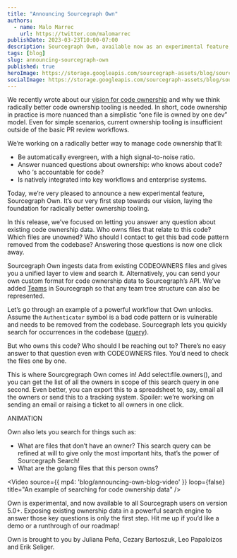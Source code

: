 ```yaml
---
title: "Announcing Sourcegraph Own"
authors:
  - name: Malo Marrec
    url: https://twitter.com/malomarrec
publishDate: 2023-03-23T10:00-07:00
description: Sourcegraph Own, available now as an experimental feature, integrates evergreen code ownership with Sourcegraph's code intelligence platform.
tags: [blog]
slug: announcing-sourcegraph-own
published: true
heroImage: https://storage.googleapis.com/sourcegraph-assets/blog/sourcegraph-own-og.png
socialImage: https://storage.googleapis.com/sourcegraph-assets/blog/sourcegraph-own-og.png
---
```


We recently wrote about our [vision for code ownership](https://about.sourcegraph.com/blog/our-vision-for-code-ownership) and why we think radically better code ownership tooling is needed. In short, code ownership in practice is more nuanced than a simplistic “one file is owned by one dev” model. Even for simple scenarios, current ownership tooling is insufficient outside of the basic PR review workflows. 

We’re working on a radically better way to manage code ownership that’ll:
- Be automatically evergreen, with a high signal-to-noise ratio.
- Answer nuanced questions about ownership: who knows about code? who ‘s accountable for code?
- Is natively integrated into key workflows and enterprise systems.

Today, we’re very pleased to announce a new experimental feature, Sourcegraph Own. It’s our very first step towards our vision, laying the foundation for radically better ownership tooling.

In this release, we’ve focused on letting you answer any question about existing code ownership data. Who owns files that relate to this code? Which files are unowned? Who should I contact to get this bad code pattern removed from the codebase? Answering those questions is now one click away.

Sourcegraph Own ingests data from existing CODEOWNERS files and gives you a unified layer to view and search it. Alternatively, you can send your own custom format for code ownership data to Sourcegraph’s API. We’ve added [Teams](https://docs.sourcegraph.com/admin/teams) in Sourcegraph so that any team tree structure can also be represented.

Let’s go through an example of a powerful workflow that Own unlocks. Assume the `Authenticator` symbol is a bad code pattern or is vulnerable and needs to be removed from the codebase. Sourcegraph lets you quickly search for occurrences in the codebase ([query](https://sourcegraph.com/search?q=context:global+type:symbol+Authenticator%24&patternType=regexp&sm=0)).

But who owns this code? Who should I be reaching out to? There’s no easy answer to that question even with CODEOWNERS files. You’d need to check the files one by one.

This is where Sourcgregraph Own comes in! Add select:file.owners(), and you can get the list of all the owners in scope of this search query in one second. Even better, you can export this to a spreadsheet to, say, email all the owners or send this to a tracking system. Spoiler: we’re working on sending an email or raising a ticket to all owners in one click.

ANIMATION

Own also lets you search for things such as:
- What are files that don’t have an owner? This search query can be refined at will to give only the most important hits, that’s the power of Sourcegraph Search! <query>
- What are the golang files that this person owns? <query>

<Video 
  source={{
    mp4: 'blog/announcing-own-blog-video'
  }}
  loop={false}
  title="An example of searching for code ownership data"
/>

Own is experimental, and now available to all Sourcegraph users on version 5.0+. Exposing existing ownership data in a powerful search engine to answer those key questions is only the first step. Hit me up if you’d like a demo or a runthrough of our roadmap!
  
Own is brought to you by Juliana Peña, Cezary Bartoszuk, Leo Papaloizos and Erik Seliger.
